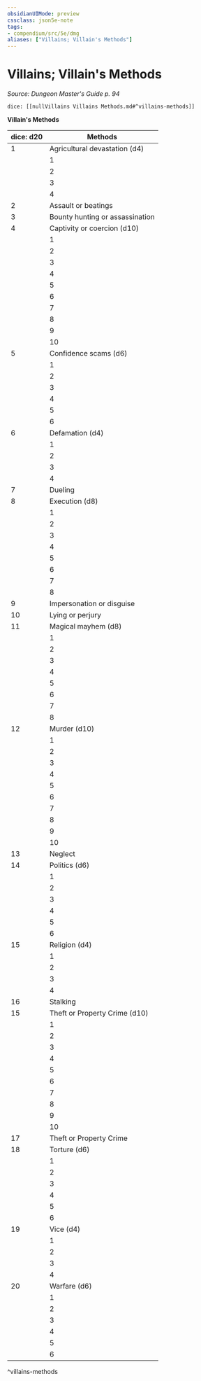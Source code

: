```yaml
---
obsidianUIMode: preview
cssclass: json5e-note
tags:
- compendium/src/5e/dmg
aliases: ["Villains; Villain's Methods"]
---
```

# Villains; Villain's Methods
*Source: Dungeon Master's Guide p. 94* 

`dice: [[nullVillains Villains Methods.md#^villains-methods]]`

**Villain's Methods**

| dice: d20 | Methods |
|-----------|---------|
| 1 | Agricultural devastation (d4) |  |
|  | 1 | Blight |
|  | 2 | Crop failure |
|  | 3 | Drought |
|  | 4 | Famine |
| 2 | Assault or beatings |  |
| 3 | Bounty hunting or assassination |  |
| 4 | Captivity or coercion (d10) |  |
|  | 1 | Bribery |
|  | 2 | Enticement |
|  | 3 | Eviction |
|  | 4 | Imprisonment |
|  | 5 | Kidnapping |
|  | 6 | Legal intimidation |
|  | 7 | Press gangs |
|  | 8 | Shackling |
|  | 9 | Slavery |
|  | 10 | Threats or harassment |
| 5 | Confidence scams (d6) |  |
|  | 1 | Breach of contract |
|  | 2 | Cheating |
|  | 3 | Fast talking |
|  | 4 | Fine print |
|  | 5 | Fraud or swindling |
|  | 6 | Quackery or tricks |
| 6 | Defamation (d4) |  |
|  | 1 | Framing |
|  | 2 | Gossiping or slander |
|  | 3 | Humiliation |
|  | 4 | Libel or insults |
| 7 | Dueling |  |
| 8 | Execution (d8) |  |
|  | 1 | Beheading |
|  | 2 | Burning at the stake |
|  | 3 | Burying alive |
|  | 4 | Crucifixion |
|  | 5 | Drawing and quartering |
|  | 6 | Hanging |
|  | 7 | Impalement |
|  | 8 | Sacrifice (living) |
| 9 | Impersonation or disguise |  |
| 10 | Lying or perjury |  |
| 11 | Magical mayhem (d8) |  |
|  | 1 | Hauntings |
|  | 2 | Illusions |
|  | 3 | Infernal bargains |
|  | 4 | Mind control |
|  | 5 | Petrification |
|  | 6 | Raising or animating the dead |
|  | 7 | Summoning monsters |
|  | 8 | Weather control |
| 12 | Murder (d10) |  |
|  | 1 | Assassination |
|  | 2 | Cannibalism |
|  | 3 | Dismemberment |
|  | 4 | Drowning |
|  | 5 | Electrocution |
|  | 6 | Euthanasia (involuntary) |
|  | 7 | Disease |
|  | 8 | Poisoning |
|  | 9 | Stabbing |
|  | 10 | Strangulation or suffocation |
| 13 | Neglect |  |
| 14 | Politics (d6) |  |
|  | 1 | Betrayal or treason |
|  | 2 | Confiscating property |
|  | 3 | Conspiracy |
|  | 4 | Espionage or Spying |
|  | 5 | Oppressive Laws |
|  | 6 | Raising taxes |
| 15 | Religion (d4) |  |
|  | 1 | Curses |
|  | 2 | Desecration |
|  | 3 | False gods |
|  | 4 | Heresy or cults |
| 16 | Stalking |  |
| 15 | Theft or Property Crime (d10) |  |
|  | 1 | Arson |
|  | 2 | Blackmail or extortion |
|  | 3 | Burglary |
|  | 4 | Counterfeiting |
|  | 5 | Highway robbery |
|  | 6 | Looting |
|  | 7 | Mugging |
|  | 8 | Poaching |
|  | 9 | Seizing property |
|  | 10 | Smuggling |
| 17 | Theft or Property Crime |  |
| 18 | Torture (d6) |  |
|  | 1 | Acid |
|  | 2 | Blinding |
|  | 3 | Branding |
|  | 4 | Racking |
|  | 5 | Thumbscrews |
|  | 6 | Whipping |
| 19 | Vice (d4) |  |
|  | 1 | Adultery |
|  | 2 | Drugs or alcohol |
|  | 3 | Gambling |
|  | 4 | Seduction |
| 20 | Warfare (d6) |  |
|  | 1 | Ambush |
|  | 2 | Invasion |
|  | 3 | Massacre |
|  | 4 | Mercenaries |
|  | 5 | Rebellion |
|  | 6 | Terrorism |
^villains-methods